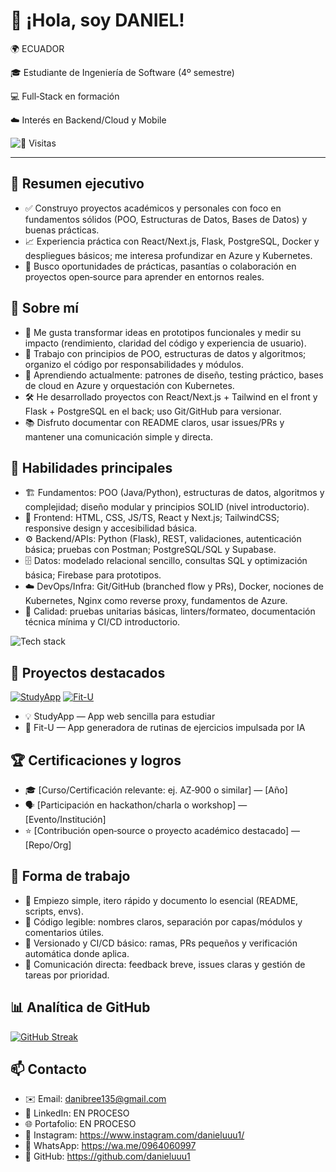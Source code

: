 # 👋 ¡Hola, soy DANIEL!

🌍 ECUADOR

🎓 Estudiante de Ingeniería de Software (4º semestre)

💻 Full‑Stack en formación

☁️ Interés en Backend/Cloud y Mobile


![👀 Visitas](https://komarev.com/ghpvc/?username=USERNAME&label=👀%20Visitas&color=0e75b6&style=flat)

---

## 🧭 Resumen ejecutivo
- ✅ Construyo proyectos académicos y personales con foco en fundamentos sólidos (POO, Estructuras de Datos, Bases de Datos) y buenas prácticas.
- 📈 Experiencia práctica con React/Next.js, Flask, PostgreSQL, Docker y despliegues básicos; me interesa profundizar en Azure y Kubernetes.
- 🤝 Busco oportunidades de prácticas, pasantías o colaboración en proyectos open‑source para aprender en entornos reales.

## 🙋 Sobre mí
- 🎯 Me gusta transformar ideas en prototipos funcionales y medir su impacto (rendimiento, claridad del código y experiencia de usuario).
- 🧱 Trabajo con principios de POO, estructuras de datos y algoritmos; organizo el código por responsabilidades y módulos.
- 🌱 Aprendiendo actualmente: patrones de diseño, testing práctico, bases de cloud en Azure y orquestación con Kubernetes.
- 🛠️ He desarrollado proyectos con React/Next.js + Tailwind en el front y Flask + PostgreSQL en el back; uso Git/GitHub para versionar.
- 📚 Disfruto documentar con README claros, usar issues/PRs y mantener una comunicación simple y directa.

## 🧰 Habilidades principales
- 🏗️ Fundamentos: POO (Java/Python), estructuras de datos, algoritmos y complejidad; diseño modular y principios SOLID (nivel introductorio).
- 🎨 Frontend: HTML, CSS, JS/TS, React y Next.js; TailwindCSS; responsive design y accesibilidad básica.
- ⚙️ Backend/APIs: Python (Flask), REST, validaciones, autenticación básica; pruebas con Postman; PostgreSQL/SQL y Supabase.
- 🗄️ Datos: modelado relacional sencillo, consultas SQL y optimización básica; Firebase para prototipos.
- ☁️ DevOps/Infra: Git/GitHub (branched flow y PRs), Docker, nociones de Kubernetes, Nginx como reverse proxy, fundamentos de Azure.
- 🧪 Calidad: pruebas unitarias básicas, linters/formateo, documentación técnica mínima y CI/CD introductorio.

![Tech stack](https://skillicons.dev/icons?i=python,java,js,ts,c,cpp,html,css,react,nextjs,tailwind,kotlin,androidstudio,flask,postgres,supabase,firebase,docker,kubernetes,nginx,azure,linux,git,github,vscode,idea,eclipse,figma,postman,powershell&perline=12)

## 🚀 Proyectos destacados
[![StudyApp](https://studyapp-gamma.vercel.app/login)](https://github.com/danieluuu1/nextjs-geist-font-optimized-application)
[![Fit-U](https://github-readme-stats.vercel.app/api/pin/?username=USERNAME&repo=REPO_2&theme=transparent&hide_border=true)](https://github.com/danieluuu1/Fit-U)

- 💡 StudyApp — App web sencilla para estudiar
- 🔧 Fit-U — App generadora de rutinas de ejercicios impulsada por IA
  
## 🏆 Certificaciones y logros
- 🎓 [Curso/Certificación relevante: ej. AZ‑900 o similar] — [Año]
- 🗣️ [Participación en hackathon/charla o workshop] — [Evento/Institución]
- ⭐ [Contribución open‑source o proyecto académico destacado] — [Repo/Org]

## 🧪 Forma de trabajo
- 🧭 Empiezo simple, itero rápido y documento lo esencial (README, scripts, envs).
- 🧬 Código legible: nombres claros, separación por capas/módulos y comentarios útiles.
- 🔁 Versionado y CI/CD básico: ramas, PRs pequeños y verificación automática donde aplica.
- 👥 Comunicación directa: feedback breve, issues claras y gestión de tareas por prioridad.

## 📊 Analítica de GitHub
[![GitHub Streak](https://github-readme-streak-stats.herokuapp.com?user=danieluuu1&theme=tokyonight&hide_border=true&short_numbers=true&border=EB5454)](https://git.io/streak-stats)

## 📫 Contacto
- ✉️ Email: danibree135@gmail.com
- 💼 LinkedIn: EN PROCESO
- 🌐 Portafolio: EN PROCESO
- 📸 Instagram: https://www.instagram.com/danieluuu1/
- 💬 WhatsApp: https://wa.me/0964060997
- 🐙 GitHub: https://github.com/danieluuu1
